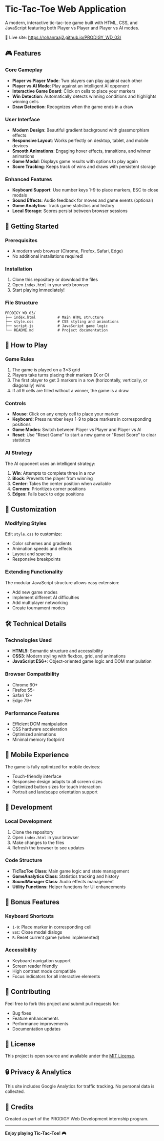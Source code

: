 # Tic-Tac-Toe Web Application

A modern, interactive tic-tac-toe game built with HTML, CSS, and JavaScript featuring both Player vs Player and Player vs AI modes.

🔗 Live site: https://rohanraaj2.github.io/PRODIGY_WD_03/

## 🎮 Features

### Core Gameplay
- **Player vs Player Mode**: Two players can play against each other
- **Player vs AI Mode**: Play against an intelligent AI opponent
- **Interactive Game Board**: Click on cells to place your markers
- **Win Detection**: Automatically detects winning conditions and highlights winning cells
- **Draw Detection**: Recognizes when the game ends in a draw

### User Interface
- **Modern Design**: Beautiful gradient background with glassmorphism effects
- **Responsive Layout**: Works perfectly on desktop, tablet, and mobile devices
- **Smooth Animations**: Engaging hover effects, transitions, and winner animations
- **Game Modal**: Displays game results with options to play again
- **Score Tracking**: Keeps track of wins and draws with persistent storage

### Enhanced Features
- **Keyboard Support**: Use number keys 1-9 to place markers, ESC to close modals
- **Sound Effects**: Audio feedback for moves and game events (optional)
- **Game Analytics**: Track game statistics and history
- **Local Storage**: Scores persist between browser sessions

## 🚀 Getting Started

### Prerequisites
- A modern web browser (Chrome, Firefox, Safari, Edge)
- No additional installations required!

### Installation
1. Clone this repository or download the files
2. Open `index.html` in your web browser
3. Start playing immediately!

### File Structure
```
PRODIGY_WD_03/
├── index.html          # Main HTML structure
├── style.css           # CSS styling and animations
├── script.js           # JavaScript game logic
└── README.md           # Project documentation
```

## 🎯 How to Play

### Game Rules
1. The game is played on a 3×3 grid
2. Players take turns placing their markers (X or O)
3. The first player to get 3 markers in a row (horizontally, vertically, or diagonally) wins
4. If all 9 cells are filled without a winner, the game is a draw

### Controls
- **Mouse**: Click on any empty cell to place your marker
- **Keyboard**: Press number keys 1-9 to place markers in corresponding positions
- **Game Modes**: Switch between Player vs Player and Player vs AI
- **Reset**: Use "Reset Game" to start a new game or "Reset Score" to clear statistics

### AI Strategy
The AI opponent uses an intelligent strategy:
1. **Win**: Attempts to complete three in a row
2. **Block**: Prevents the player from winning
3. **Center**: Takes the center position when available
4. **Corners**: Prioritizes corner positions
5. **Edges**: Falls back to edge positions

## 🎨 Customization

### Modifying Styles
Edit `style.css` to customize:
- Color schemes and gradients
- Animation speeds and effects
- Layout and spacing
- Responsive breakpoints

### Extending Functionality
The modular JavaScript structure allows easy extension:
- Add new game modes
- Implement different AI difficulties
- Add multiplayer networking
- Create tournament modes

## 🛠️ Technical Details

### Technologies Used
- **HTML5**: Semantic structure and accessibility
- **CSS3**: Modern styling with flexbox, grid, and animations
- **JavaScript ES6+**: Object-oriented game logic and DOM manipulation

### Browser Compatibility
- Chrome 60+
- Firefox 55+
- Safari 12+
- Edge 79+

### Performance Features
- Efficient DOM manipulation
- CSS hardware acceleration
- Optimized animations
- Minimal memory footprint

## 📱 Mobile Experience

The game is fully optimized for mobile devices:
- Touch-friendly interface
- Responsive design adapts to all screen sizes
- Optimized button sizes for touch interaction
- Portrait and landscape orientation support

## 🔧 Development

### Local Development
1. Clone the repository
2. Open `index.html` in your browser
3. Make changes to the files
4. Refresh the browser to see updates

### Code Structure
- **TicTacToe Class**: Main game logic and state management
- **GameAnalytics Class**: Statistics tracking and history
- **SoundManager Class**: Audio effects management
- **Utility Functions**: Helper functions for UI enhancements

## 🎁 Bonus Features

### Keyboard Shortcuts
- `1-9`: Place marker in corresponding cell
- `ESC`: Close modal dialogs
- `R`: Reset current game (when implemented)

### Accessibility
- Keyboard navigation support
- Screen reader friendly
- High contrast mode compatible
- Focus indicators for all interactive elements

## 🤝 Contributing

Feel free to fork this project and submit pull requests for:
- Bug fixes
- Feature enhancements
- Performance improvements
- Documentation updates

## 📄 License

This project is open source and available under the [MIT License](LICENSE).

## 🔒 Privacy & Analytics

This site includes Google Analytics for traffic tracking. No personal data is collected.

## 🎉 Credits

Created as part of the PRODIGY Web Development internship program.

---

**Enjoy playing Tic-Tac-Toe! 🎮**
